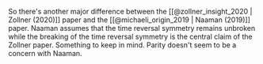 So there's another major difference between the [[@zollner_insight_2020 | Zollner (2020)]] paper and the [[@michaeli_origin_2019 | Naaman (2019)]] paper. Naaman assumes that the time reversal symmetry remains unbroken while the breaking of the time reversal symmetry is the central claim of the Zollner paper. Something to keep in mind. Parity doesn't seem to be a concern with Naaman.